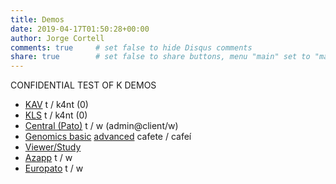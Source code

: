 ```yaml
---
title: Demos
date: 2019-04-17T01:50:28+00:00
author: Jorge Cortell
comments: true     # set false to hide Disqus comments
share: true        # set false to share buttons, menu "main" set to "main" to add this content to the main menu
---
```

CONFIDENTIAL TEST OF K DEMOS

* [KAV](https://kav.kanteron.net/studylist) t / k4nt (0)
* [KLS](https://kls.kanteron.net/) t / k4nt (0)
* [Central (Pato)](https://central.kanteron.com/TMIS/login.xhtml) t / w (admin@client/w)
* [Genomics basic](http://genomics3003.kanteron.com/authorize?token=devel) [advanced](http://genomics.kanteron.com:3002/#home) cafete / cafeí
* [Viewer/Study](https://k3d.kanteron.net/?url=https://s3.eu-central-1.amazonaws.com/ohif-viewer/JSON/PTCTStudy.json)
* [Azapp](https://azapp.kanteron.net/TMIS/login.xhtml) t / w
* [Europato](http://europato.kanteron.net/TMIS/login.xhtml) t / w
